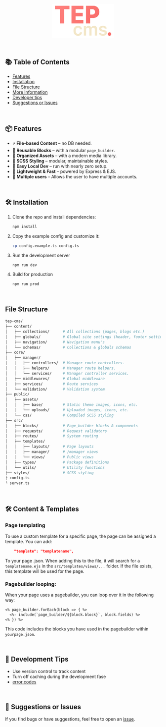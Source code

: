 <p align="center">
  <img width="200" draggable="false" src="./.github/docs/tep-cms.png" alt="TEP CMS Logo"/>
</p>

<br>

## 📚 Table of Contents

- [Features](#features)
- [Installation](#installation)
- [File Structure](#file-structure)
- [More Information](#content-templates)
- [Developer tips](#tips)
- [Suggestions or Issues](#contribute)

<br>

<h2 id="features">📦 Features</h2>

- ⚡ **File-based Content** – no DB needed.
- 🧱 **Reusable Blocks** – with a modular `page_builder`.
- 📁 **Organized Assets** – with a modern media library.
- 🎨 **SCSS Styling** – modular, maintainable styles.
- 🧪 **Easy Local Dev** – run with nearly zero setup.
- 🚀 **Lightweight & Fast** – powered by Express & EJS.
- 👥 **Multiple users** – Allows the user to have multiple accounts.

<br>

<h2 id="installation">🛠 Installation</h2>

1. Clone the repo and install dependencies:
   ```bash
   npm install
    ```
2. Copy the example config and customize it:
    ```bash
    cp config.example.ts config.ts
    ```
3. Run the development server
    ```bash
    npm run dev
    ```
4. Build for production
    ```bash
    npm run prod
    ```

<br>

<h2 id="file-structure">File Structure</h2>

```bash
tep-cms/
├── content/
│   ├── collections/      # All collections (pages, blogs etc.)
│   ├── globals/          # Global site settings (header, footer settings etc.)
│   ├── navigation/       # Navigation menu's
│   └── schemas/          # Collections & globals schemas
├── core/
│   ├── manager/
│   │   ├── controllers/  # Manager route controllers.
│   │   ├── helpers/      # Manager route helpers.
│   │   └── services/     # Manager controller services.
│   ├── middlewares/      # Global middleware
│   ├── services/         # Route services
│   └── validation/       # Validation system
├── public/
│   ├── assets/
│   │   ├── base/         # Static theme images, icons, etc.
│   │   └── uploads/      # Uploaded images, icons, etc.
│   └── css/              # Compiled SCSS styling
├── src/
│   ├── blocks/           # Page_builder blocks & components
│   ├── requests/         # Request validators
│   ├── routes/           # System routing
│   ├── templates/
│   │   ├── layouts/      # Page layouts
│   │   ├── manager/      # /manager views
│   │   └── views/        # Public views
│   ├── types/            # Package definitions
│   └── utils/            # Utility functions
├── styles/               # SCSS styling
├ config.ts
└ server.ts
```

<br>

<h2 id="content-templates">🛠 Content & Templates</h2>

### Page templating
To use a custom template for a specific page, the page can be assigned a template. You can add:

```json
    "template": "templatename",
```

To your page .json. When adding this to the file, it will search for a ```templatename.ejs``` in the ```src/templates/views/...``` folder. If the file exists, this template will be used for the page.

### Pagebuilder looping:
When your page uses a pagebuilder, you can loop over it in the following way:

```ejs
<% page_builder.forEach(block => { %>
  <%- include(`page_builder/${block.block}`, block.fields) %>
<% }) %>
```

This code includes the blocks you have used in the pagebuilder within ```yourpage.json```.

<br>

<h2 id="tips">🧪 Development Tips</h2>

- Use version control to track content
- Turn off caching during the development fase
- [error codes](.github/docs/error-codes.md)

<br>

<h2 id="contribute">🙋 Suggestions or Issues</h2>

If you find bugs or have suggestions, feel free to open an [issue](https://github.com/JirzyKerklaan/tep-cms/issues/new).

